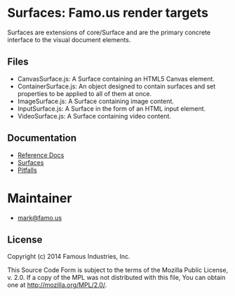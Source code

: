 Surfaces: Famo.us render targets
================================

Surfaces are extensions of core/Surface and are the primary concrete interface 
to the visual document elements.


## Files

- CanvasSurface.js: A Surface containing an HTML5 Canvas element.
- ContainerSurface.js:  An object designed to contain surfaces and set 
  properties to be applied to all of them at once.
- ImageSurface.js: A Surface containing image content.
- InputSurface.js: A Surface in the form of an HTML input element.
- VideoSurface.js: A Surface containing video content.


## Documentation

- [Reference Docs][reference-documentation]
- [Surfaces][surfaces]
- [Pitfalls][pitfalls]

# Maintainer
- mark@famo.us


## License

Copyright (c) 2014 Famous Industries, Inc.

This Source Code Form is subject to the terms of the Mozilla Public License, 
v. 2.0. If a copy of the MPL was not distributed with this file, You can obtain 
one at http://mozilla.org/MPL/2.0/.


[reference-documentation]: http://famo.us/docs
[surfaces]: http://famo.us/guides/dev/surfaces.html
[pitfalls]: http://famo.us/guides/dev/pitfalls.html

